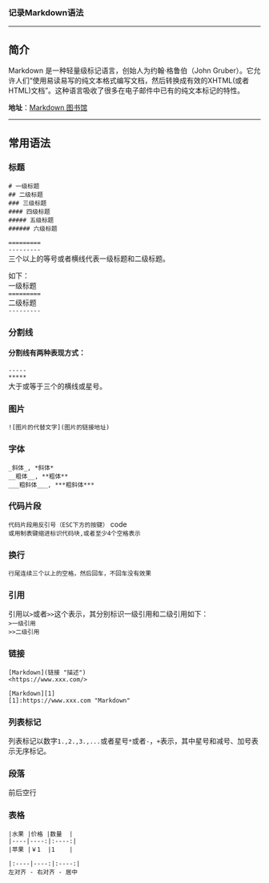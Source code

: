 ### 记录**Markdown**语法
******
## 简介
Markdown 是一种轻量级标记语言，创始人为约翰·格鲁伯（John Gruber）。它允许人们“使用易读易写的纯文本格式编写文档，然后转换成有效的XHTML(或者HTML)文档”。这种语言吸收了很多在电子邮件中已有的纯文本标记的特性。

**地址**：[Markdown 图书馆](http://wowubuntu.com/markdown/index.html)     
*****
## 常用语法
### 标题
`# 一级标题`     
`## 二级标题`     
`### 三级标题`     
`#### 四级标题`     
`##### 五级标题`     
`###### 六级标题`     

`=========`     
`---------`     
三个以上的等号或者横线代表一级标题和二级标题。       

如下：    
一级标题     
`=========`     
二级标题     
`---------`     

### 分割线
#### 分割线有两种表现方式：     
`-----`     
`*****`     
大于或等于三个的横线或星号。     

### 图片
`![图片的代替文字](图片的链接地址)`     

### 字体     
`_斜体_, *斜体*`     
`__粗体__, **粗体**`     
`___粗斜体___, ***粗斜体***`     

### 代码片段
`代码片段用反引号（ESC下方的按键）` code ` `     
`或用制表键缩进标识代码块,或者至少4个空格表示`     

### 换行
`行尾连续三个以上的空格，然后回车，不回车没有效果`     

### 引用
引用以`>`或者`>>`这个表示，其分别标识一级引用和二级引用如下：     
`>一级引用`     
`>>二级引用`     

### 链接
`[Markdown](链接 "描述")`     
`<https://www.xxx.com/>` 
```
[Markdown][1]
[1]:https://www.xxx.com "Markdown"
```

### 列表标记
列表标记以数字`1.,2.,3.,...`或者星号`*`或者`-`，`+`表示，其中星号和减号、加号表示无序标记。     

### 段落
前后空行

### 表格
```
|水果 |价格 |数量  |
|----|----:|:----:|
|苹果 |￥1  |1    |

|:----|----:|:----:|
左对齐 - 右对齐 - 居中
```

